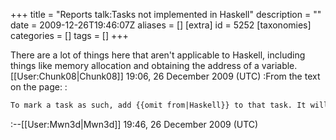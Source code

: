 +++
title = "Reports talk:Tasks not implemented in Haskell"
description = ""
date = 2009-12-26T19:46:07Z
aliases = []
[extra]
id = 5252
[taxonomies]
categories = []
tags = []
+++

There are a lot of things here that aren't applicable to Haskell, including things like memory allocation and obtaining the address of a variable. [[User:Chunk08|Chunk08]] 19:06, 26 December 2009 (UTC)
:From the text on the page:
:
```txt
To mark a task as such, add {{omit from|Haskell}} to that task. It will appear below under the "Not Considered" section.
```

:--[[User:Mwn3d|Mwn3d]] 19:46, 26 December 2009 (UTC)

